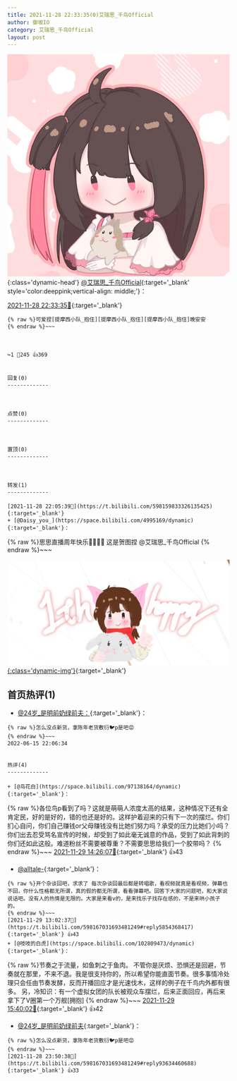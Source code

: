 ```yaml
---
title: 2021-11-28 22:33:35(0)艾瑞思_千鸟Official
author: 御坂IO
category: 艾瑞思_千鸟Official
layout: post
---
```


![img](/images/7e08840c56f251de28bdf766b647bd5fe9a5d50a.jpg){:class='dynamic-head'}
[@艾瑞思_千鸟Official](https://space.bilibili.com/1090010845/dynamic){:target='_blank' style='color:deeppink;vertical-align: middle;'}：

[2021-11-28 22:33:35🔗](https://t.bilibili.com/598167031693481249){:target='_blank'}

~~~
{% raw %}可爱捏[提摩西小队_抱住][提摩西小队_抱住][提摩西小队_抱住]晚安安
{% endraw %}~~~



↪️1 💬245 👍369


回复(0)
-------------



点赞(0)
-------------



置顶(0)
-------------



转发(1)
-------------

[2021-11-28 22:05:39🔗](https://t.bilibili.com/598159833326135425){:target='_blank'}
+ [@Daisy_you_](https://space.bilibili.com/4995169/dynamic){:target='_blank'}：
~~~
{% raw %}思思直播周年快乐🥳🥳🥳🥳
这是贺图捏
@艾瑞思_千鸟Official 
{% endraw %}~~~


[![img](/images/af94902dde8f631143726e47c07c6307150b372c.png){:class='dynamic-img'}](/images/af94902dde8f631143726e47c07c6307150b372c.png){:target='_blank'}




首页热评(1)
-------------

+ [@24岁_是明前奶绿前夫：](https://space.bilibili.com/1880844280/dynamic){:target='_blank'}：
~~~
{% raw %}怎么没点新货，拿陈年老货敷衍🐦p是吧😡
{% endraw %}~~~
2022-06-15 22:06:34


热评(4)
-------------

+ [@鸟花白](https://space.bilibili.com/97138164/dynamic){:target='_blank'}：
~~~
{% raw %}各位鸟p看到了吗？这就是萌萌人浓度太高的结果，这种情况下还有全肯定民，好的是好的，错的也还是好的。这样护着迎来的只有下一次的摆烂。你们扪心自问，你们自己赚钱or父母赚钱没有比她们努力吗？承受的压力比她们小吗？你们出去忍受骂名宣传的时候，却受到了如此毫无诚意的作品，受到了如此背刺的你们还如此这般。难道粉丝不需要被尊重？不需要思思给我们一个胶带吗？
{% endraw %}~~~
[2021-11-29 14:26:07🔗](https://t.bilibili.com/598167031693481249#reply93675882576){:target='_blank'} 👍43
+ [@alltale-](https://space.bilibili.com/259477564/dynamic){:target='_blank'}：
~~~
{% raw %}开个杂谈回吧，求求了 每次杂谈回最后都是转唱歌，看视频就真是看视频，弹幕也不回，你什么性格都无所谓，真的假的都无所谓，看看弹幕吧。回答下大家的问题吧，和大家说说话吧。没有人的热情是无限的。大家是来看v的，是来找乐子找存在感的，不是来哄小孩子的。
{% endraw %}~~~
[2021-11-29 13:02:37🔗](https://t.bilibili.com/598167031693481249#reply5854368417){:target='_blank'} 👍43
+ [@吱吱的白虎](https://space.bilibili.com/102809473/dynamic){:target='_blank'}：
~~~
{% raw %}节奏之于流量，如鱼刺之于鱼肉。
不管你是厌烦、恐惧还是回避，节奏就在那里，不来不退。我是很支持你的，所以希望你能直面节奏。很多事情冷处理只会任由节奏发酵，反而开播回应才是光速伐木，这样的例子在千鸟内外都有很多。
另，冷知识：有一个虚拟女团的队长被观众车摆烂，后来正面回应，再后来拿下了V圈第一个万舰[拥抱]
{% endraw %}~~~
[2021-11-29 15:40:02🔗](https://t.bilibili.com/598167031693481249#reply93680880416){:target='_blank'} 👍42
+ [@24岁_是明前奶绿前夫](https://space.bilibili.com/1880844280/dynamic){:target='_blank'}：
~~~
{% raw %}怎么没点新货，拿陈年老货敷衍🐦p是吧😡
{% endraw %}~~~
[2021-11-28 23:50:38🔗](https://t.bilibili.com/598167031693481249#reply93634460688){:target='_blank'} 👍33


